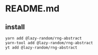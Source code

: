 # README.md

    

## install

```bash
yarn add @lazy-random/rng-abstract
yarn-tool add @lazy-random/rng-abstract
yt add @lazy-random/rng-abstract
```

